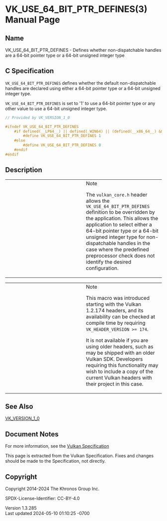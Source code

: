 # VK_USE_64_BIT_PTR_DEFINES(3) Manual Page

## Name

VK_USE_64_BIT_PTR_DEFINES - Defines whether non-dispatchable handles are
a 64-bit pointer type or a 64-bit unsigned integer type



## <a href="#_c_specification" class="anchor"></a>C Specification

`VK_USE_64_BIT_PTR_DEFINES` defines whether the default non-dispatchable
handles are declared using either a 64-bit pointer type or a 64-bit
unsigned integer type.

`VK_USE_64_BIT_PTR_DEFINES` is set to '1' to use a 64-bit pointer type
or any other value to use a 64-bit unsigned integer type.

``` c
// Provided by VK_VERSION_1_0

#ifndef VK_USE_64_BIT_PTR_DEFINES
    #if defined(__LP64__) || defined(_WIN64) || (defined(__x86_64__) && !defined(__ILP32__) ) || defined(_M_X64) || defined(__ia64) || defined (_M_IA64) || defined(__aarch64__) || defined(__powerpc64__) || (defined(__riscv) && __riscv_xlen == 64)
        #define VK_USE_64_BIT_PTR_DEFINES 1
    #else
        #define VK_USE_64_BIT_PTR_DEFINES 0
    #endif
#endif
```

## <a href="#_description" class="anchor"></a>Description

<table>
<colgroup>
<col style="width: 50%" />
<col style="width: 50%" />
</colgroup>
<tbody>
<tr class="odd">
<td class="icon"><em></em></td>
<td class="content">Note
<p>The <code>vulkan_core.h</code> header allows the
<code>VK_USE_64_BIT_PTR_DEFINES</code> definition to be overridden by
the application. This allows the application to select either a 64-bit
pointer type or a 64-bit unsigned integer type for non-dispatchable
handles in the case where the predefined preprocessor check does not
identify the desired configuration.</p></td>
</tr>
</tbody>
</table>

<table>
<colgroup>
<col style="width: 50%" />
<col style="width: 50%" />
</colgroup>
<tbody>
<tr class="odd">
<td class="icon"><em></em></td>
<td class="content">Note
<p>This macro was introduced starting with the Vulkan 1.2.174 headers,
and its availability can be checked at compile time by requiring
<code>VK_HEADER_VERSION</code><code> &gt;= 174</code>.</p>
<p>It is not available if you are using older headers, such as may be
shipped with an older Vulkan SDK. Developers requiring this
functionality may wish to include a copy of the current Vulkan headers
with their project in this case.</p></td>
</tr>
</tbody>
</table>

## <a href="#_see_also" class="anchor"></a>See Also

[VK_VERSION_1_0](https://registry.khronos.org/vulkan/specs/1.3-extensions/man/html/VK_VERSION_1_0.html)

## <a href="#_document_notes" class="anchor"></a>Document Notes

For more information, see the <a
href="https://registry.khronos.org/vulkan/specs/1.3-extensions/html/vkspec.html#VK_USE_64_BIT_PTR_DEFINES"
target="_blank" rel="noopener">Vulkan Specification</a>

This page is extracted from the Vulkan Specification. Fixes and changes
should be made to the Specification, not directly.

## <a href="#_copyright" class="anchor"></a>Copyright

Copyright 2014-2024 The Khronos Group Inc.

SPDX-License-Identifier: CC-BY-4.0

Version 1.3.285  
Last updated 2024-05-10 01:10:25 -0700

